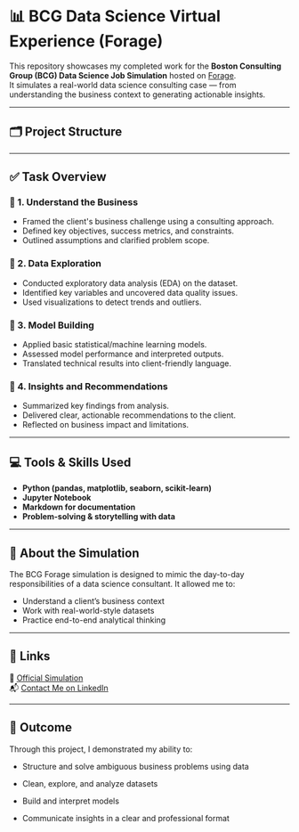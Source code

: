
# 📊 BCG Data Science Virtual Experience (Forage)

This repository showcases my completed work for the **Boston Consulting Group (BCG) Data Science Job Simulation** hosted on [Forage](https://www.theforage.com/virtual-experience/Tcz8gTtprzAS4xSoK/bcg/data-science-ccdz).  
It simulates a real-world data science consulting case — from understanding the business context to generating actionable insights.

---

## 🗂️ Project Structure


---

## ✅ Task Overview

### 🔹 1. Understand the Business
- Framed the client's business challenge using a consulting approach.
- Defined key objectives, success metrics, and constraints.
- Outlined assumptions and clarified problem scope.

### 🔹 2. Data Exploration
- Conducted exploratory data analysis (EDA) on the dataset.
- Identified key variables and uncovered data quality issues.
- Used visualizations to detect trends and outliers.

### 🔹 3. Model Building
- Applied basic statistical/machine learning models.
- Assessed model performance and interpreted outputs.
- Translated technical results into client-friendly language.

### 🔹 4. Insights and Recommendations
- Summarized key findings from analysis.
- Delivered clear, actionable recommendations to the client.
- Reflected on business impact and limitations.

---

## 💻 Tools & Skills Used

- **Python (pandas, matplotlib, seaborn, scikit-learn)**
- **Jupyter Notebook**
- **Markdown for documentation**
- **Problem-solving & storytelling with data**

---

## 📌 About the Simulation

The BCG Forage simulation is designed to mimic the day-to-day responsibilities of a data science consultant. It allowed me to:
- Understand a client’s business context
- Work with real-world-style datasets
- Practice end-to-end analytical thinking

---

## 📎 Links

🔗 [Official Simulation](https://www.theforage.com/virtual-experience/Tcz8gTtprzAS4xSoK/bcg/data-science-ccdz)  
📬 [Contact Me on LinkedIn](https://www.linkedin.com/in/sruthisurendran-k/)

---

## 🏁 Outcome

Through this project, I demonstrated my ability to:
- Structure and solve ambiguous business problems using data
- Clean, explore, and analyze datasets
- Build and interpret models
- Communicate insights in a clear and professional format



    
